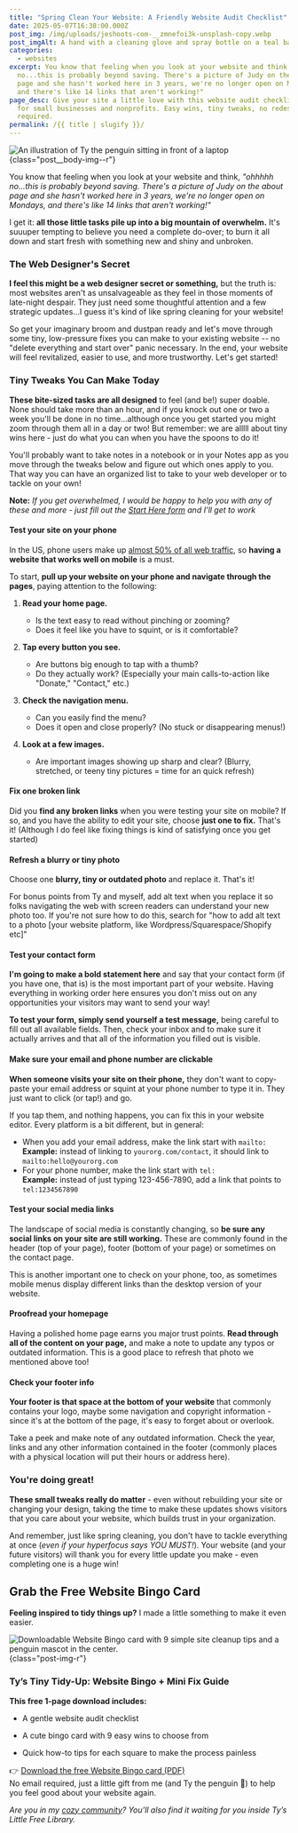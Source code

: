 ```yaml
---
title: "Spring Clean Your Website: A Friendly Website Audit Checklist"
date: 2025-05-07T16:38:00.000Z
post_img: /img/uploads/jeshoots-com-__zmnefoi3k-unsplash-copy.webp
post_imgAlt: A hand with a cleaning glove and spray bottle on a teal background
categories:
  - websites
excerpt: You know that feeling when you look at your website and think, "ohhhhh
  no...this is probably beyond saving. There's a picture of Judy on the about
  page and she hasn't worked here in 3 years, we're no longer open on Mondays,
  and there's like 14 links that aren't working!"
page_desc: Give your site a little love with this website audit checklist made
  for small businesses and nonprofits. Easy wins, tiny tweaks, no redesign
  required.
permalink: /{{ title | slugify }}/
---
```

![An illustration of Ty the penguin sitting in front of a laptop](/img/uploads/ty-computer_1.png){class="post__body-img--r"}

You know that feeling when you look at your website and think, *"ohhhhh no...this is probably beyond saving. There's a picture of Judy on the about page and she hasn't worked here in 3 years, we're no longer open on Mondays, and there's like 14 links that aren't working!"*

I get it: **all those little tasks pile up into a big mountain of overwhelm.** It's suuuper tempting to believe you need a complete do-over; to burn it all down and start fresh with something new and shiny and unbroken. 

### The Web Designer's Secret

**I feel this might be a web designer secret or something,** but the truth is: most websites aren't as unsalvageable as they feel in those moments of late-night despair. They just need some thoughtful attention and a few strategic updates...I guess it's kind of like spring cleaning for your website!

So get your imaginary broom and dustpan ready and let's move through some tiny, low-pressure fixes you can make to your existing website -- no "delete everything and start over" panic necessary. In the end, your website will feel revitalized, easier to use, and more trustworthy. Let's get started!

### Tiny Tweaks You Can Make Today

**These bite-sized tasks are all designed** to feel (and be!) super doable. None should take more than an hour, and if you knock out one or two a week you'll be done in no time...although once you get started you might zoom through them all in a day or two! But remember: we are alllll about tiny wins here - just do what you can when you have the spoons to do it!

You'll probably want to take notes in a notebook or in your Notes app as you move through the tweaks below and figure out which ones apply to you. That way you can have an organized list to take to your web developer or to tackle on your own!

**Note:** *If you get overwhelmed, I would be happy to help you with any of these and more - just fill out the [Start Here form](/forms/start-here) and I'll get to work*

#### Test your site on your phone

In the US, phone users make up [almost 50% of all web traffic](https://www.mobiloud.com/blog/what-percentage-of-internet-traffic-is-mobile), so **having a website that works well on mobile** is a must. 

To start, **pull up your website on your phone and navigate through the pages**, paying attention to the following:

1. **Read your home page.**

   * Is the text easy to read without pinching or zooming?
   * Does it feel like you have to squint, or is it comfortable?
2. **Tap every button you see.**

   * Are buttons big enough to tap with a thumb?
   * Do they actually work? (Especially your main calls-to-action like "Donate," "Contact," etc.)
3. **Check the navigation menu.**

   * Can you easily find the menu?
   * Does it open and close properly? (No stuck or disappearing menus!)
4. **Look at a few images.**

   * Are important images showing up sharp and clear? (Blurry, stretched, or teeny tiny pictures = time for an quick refresh)

#### Fix one broken link

Did you **find any broken links** when you were testing your site on mobile? If so, and you have the ability to edit your site, choose **just one to fix.** That's it! (Although I do feel like fixing things is kind of satisfying once you get started)

#### Refresh a blurry or tiny photo

Choose one **blurry, tiny or outdated photo** and replace it. That's it! 

For bonus points from Ty and myself, add alt text when you replace it so folks navigating the web with screen readers can understand your new photo too. If you're not sure how to do this, search for "how to add alt text to a photo \[your website platform, like Wordpress/Squarespace/Shopify etc]"

#### Test your contact form

**I'm going to make a bold statement here** and say that your contact form (if you have one, that is) is the most important part of your website. Having everything in working order here ensures you don't miss out on any opportunities your visitors may want to send your way!

**To test your form, simply send yourself a test message,** being careful to fill out all available fields. Then, check your inbox and to make sure it actually arrives and that all of the information you filled out is visible.

#### Make sure your email and phone number are clickable

**When someone visits your site on their phone,** they don't want to copy-paste your email address or squint at your phone number to type it in. They just want to click (or tap!) and go.

If you tap them, and nothing happens, you can fix this in your website editor. Every platform is a bit different, but in general:

* When you add your email address, make the link start with `mailto:`<br>
  **Example:** instead of linking to `yourorg.com/contact`, it should link to `mailto:hello@yourorg.com`
* For your phone number, make the link start with `tel:` <br>
  **Example:** instead of just typing 123-456-7890, add a link that points to `tel:1234567890`

#### Test your social media links

The landscape of social media is constantly changing, so **be sure any social links on your site are still working.** These are commonly found in the header (top of your page), footer (bottom of your page) or sometimes on the contact page. 

This is another important one to check on your phone, too, as sometimes mobile menus display different links than the desktop version of your website.

#### Proofread your homepage

Having a polished home page earns you major trust points. **Read through all of the content on your page,** and make a note to update any typos or outdated information. This is a good place to refresh that photo we mentioned above too!

#### Check your footer info

**Your footer is that space at the bottom of your website** that commonly contains your logo, maybe some navigation and copyright information - since it's at the bottom of the page, it's easy to forget about or overlook. 

Take a peek and make note of any outdated information. Check the year, links and any other information contained in the footer (commonly places with a physical location will put their hours or address here). 

### You're doing great!

**These small tweaks really do matter** - even without rebuilding your site or changing your design, taking the time to make these updates shows visitors that you care about your website, which builds trust in your organization. 

And remember, just like spring cleaning, you don't have to tackle everything at once (*even if your hyperfocus says YOU MUST!*). Your website (and your future visitors) will thank you for every little update you make - even completing one is a huge win!

## Grab the Free Website Bingo Card

**Feeling inspired to tidy things up?** I made a little something to make it even easier.

![Downloadable Website Bingo card with 9 simple site cleanup tips and a penguin mascot in the center.](/img/resources/website-bingo/website-bingo.webp){class="post-img-r"}
### Ty’s Tiny Tidy-Up: Website Bingo + Mini Fix Guide
**This free 1-page download includes:**

- A gentle website audit checklist

- A cute bingo card with 9 easy wins to choose from

- Quick how-to tips for each square to make the process painless

👉 [Download the free Website Bingo card (PDF)](/img/resources/website-bingo/tys-website-bingo.pdf)<br>
No email required, just a little gift from me (and Ty the penguin 🐧) to help you feel good about your website again.

*Are you in my [cozy community](/mailing-list)? You’ll also find it waiting for you inside Ty’s Little Free Library.*
